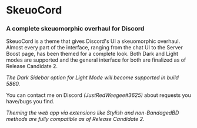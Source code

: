 # SkeuoCord
### A complete skeuomorphic overhaul for Discord

SkeuoCord is a theme that gives Discord's UI a skeuomorphic overhaul. Almost every part of the interface, ranging from the chat UI to the Server Boost page, has been themed for a complete look. Both Dark and Light modes are supported and the general interface for both are finalized as of Release Candidate 2. 

*The Dark Sidebar option for Light Mode will become supported in build 5860.*

You can contact me on Discord *(JustRedWeegee#3625)* about requests you have/bugs you find.

*Theming the web app via extensions like Stylish and non-BandagedBD methods are fully compatible as of Release Candidate 2.*

